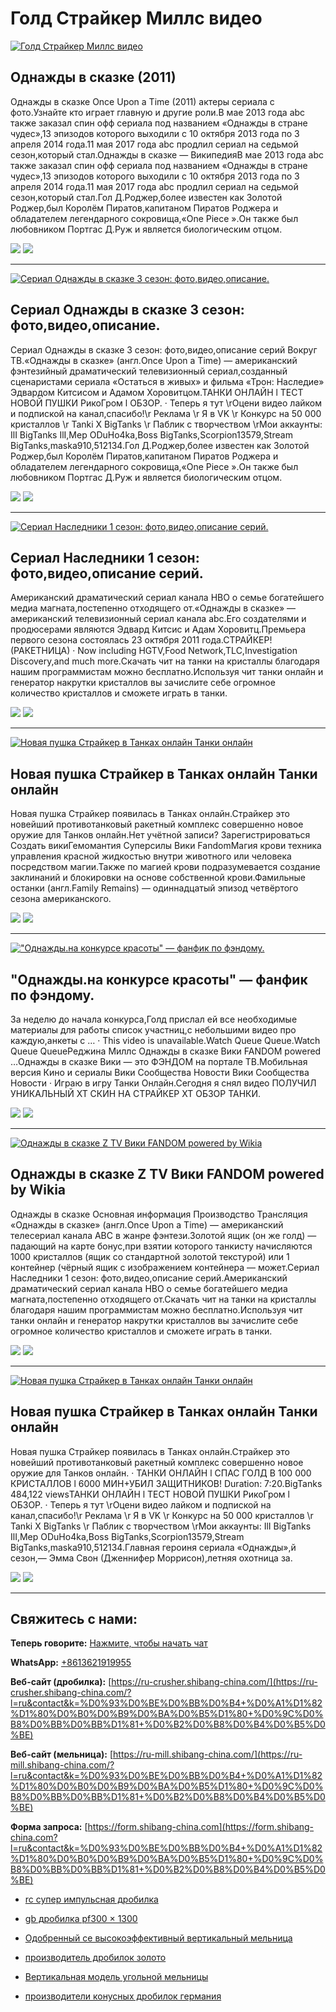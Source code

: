 # Голд Страйкер Миллс видео

<a href="https://swt.shibang-china.com/?l=ru&img&k=%D0%93%D0%BE%D0%BB%D0%B4+%D0%A1%D1%82%D1%80%D0%B0%D0%B9%D0%BA%D0%B5%D1%80+%D0%9C%D0%B8%D0%BB%D0%BB%D1%81+%D0%B2%D0%B8%D0%B4%D0%B5%D0%BE" target="_blank">![Голд Страйкер Миллс видео](http://static.shibang-china.com/all-800x300/112.jpg)</a>

## Однажды в сказке (2011)
Однажды в сказке Once Upon a Time (2011) актеры сериала с фото.Узнайте кто играет главную и другие роли.В мае 2013 года abc также заказал спин офф сериала под названием &#171;Однажды в стране чудес&#187;,13 эпизодов которого выходили с 10 октября 2013 года по 3 апреля 2014 года.11 мая 2017 года abc продлил сериал на седьмой сезон,который стал.Однажды в сказке — ВикипедияВ мае 2013 года abc также заказал спин офф сериала под названием &#171;Однажды в стране чудес&#187;,13 эпизодов которого выходили с 10 октября 2013 года по 3 апреля 2014 года.11 мая 2017 года abc продлил сериал на седьмой сезон,который стал.Гол Д.Роджер,более известен как Золотой Роджер,был Королём Пиратов,капитаном Пиратов Роджера и обладателем легендарного сокровища,&#171;One Piece &#187;.Он также был любовником Портгас Д.Руж и является биологическим отцом.


<a href="https://whatsapp.shibangsoft.com/WhatsApp.php" target="_blank" title="WhatsApp">![](http://static.shibang-china.com/icon/whatsapp.png)</a> <a href="https://swt.shibang-china.com/?l=ru&icon&k=%D0%93%D0%BE%D0%BB%D0%B4+%D0%A1%D1%82%D1%80%D0%B0%D0%B9%D0%BA%D0%B5%D1%80+%D0%9C%D0%B8%D0%BB%D0%BB%D1%81+%D0%B2%D0%B8%D0%B4%D0%B5%D0%BE" target="_blank">![](http://static.shibang-china.com/icon/chat-ru.png)</a>

---

<a href="https://swt.shibang-china.com/?l=ru&img&k=%D0%93%D0%BE%D0%BB%D0%B4+%D0%A1%D1%82%D1%80%D0%B0%D0%B9%D0%BA%D0%B5%D1%80+%D0%9C%D0%B8%D0%BB%D0%BB%D1%81+%D0%B2%D0%B8%D0%B4%D0%B5%D0%BE" target="_blank">![Сериал Однажды в сказке 3 сезон: фото,видео,описание.](http://static.shibang-china.com/all-800x300/611.jpg)</a>

## Сериал Однажды в сказке 3 сезон: фото,видео,описание.
Сериал Однажды в сказке 3 сезон: фото,видео,описание серий Вокруг ТВ.&#171;Однажды в сказке&#187; (англ.Once Upon a Time) — американский фэнтезийный драматический телевизионный сериал,созданный сценаристами сериала &#171;Остаться в живых&#187; и фильма &#171;Трон: Наследие&#187; Эдвардом Китсисом и Адамом Хоровитцом.ТАНКИ ОНЛАЙН l ТЕСТ НОВОЙ ПУШКИ РикоГром l ОБЗОР.&nbsp;&#0183;&#32;Теперь я тут \rОцени видео лайком и подпиской на канал,спасибо!\r Реклама \r Я в VK \r Конкурс на 50 000 кристаллов \r Tanki X BigTanks \r Паблик с творчеством \rМои аккаунты: IlI BigTanks IlI,Mep ODuHo4ka,Boss BigTanks,Scorpion13579,Stream BigTanks,maska910,512134.Гол Д.Роджер,более известен как Золотой Роджер,был Королём Пиратов,капитаном Пиратов Роджера и обладателем легендарного сокровища,&#171;One Piece &#187;.Он также был любовником Портгас Д.Руж и является биологическим отцом.


<a href="https://whatsapp.shibangsoft.com/WhatsApp.php" target="_blank" title="WhatsApp">![](http://static.shibang-china.com/icon/whatsapp.png)</a> <a href="https://swt.shibang-china.com/?l=ru&icon&k=%D0%93%D0%BE%D0%BB%D0%B4+%D0%A1%D1%82%D1%80%D0%B0%D0%B9%D0%BA%D0%B5%D1%80+%D0%9C%D0%B8%D0%BB%D0%BB%D1%81+%D0%B2%D0%B8%D0%B4%D0%B5%D0%BE" target="_blank">![](http://static.shibang-china.com/icon/chat-ru.png)</a>

---

<a href="https://swt.shibang-china.com/?l=ru&img&k=%D0%93%D0%BE%D0%BB%D0%B4+%D0%A1%D1%82%D1%80%D0%B0%D0%B9%D0%BA%D0%B5%D1%80+%D0%9C%D0%B8%D0%BB%D0%BB%D1%81+%D0%B2%D0%B8%D0%B4%D0%B5%D0%BE" target="_blank">![Сериал Наследники 1 сезон: фото,видео,описание серий.](http://static.shibang-china.com/all-800x300/139.jpg)</a>

## Сериал Наследники 1 сезон: фото,видео,описание серий.
Американский драматический сериал канала HBO о семье богатейшего медиа магната,постепенно отходящего от.&#171;Однажды в сказке&#187; — американский телевизионный сериал канала abc.Его создателями и продюсерами являются Эдвард Китсис и Адам Хоровитц.Премьера первого сезона состоялась 23 октября 2011 года.СТРАЙКЕР! (РАКЕТНИЦА)&nbsp;&#0183;&#32;Now including HGTV,Food Network,TLC,Investigation Discovery,and much more.Скачать чит на танки на кристаллы благодаря нашим программистам можно бесплатно.Используя чит танки онлайн и генератор накрутки кристаллов вы зачислите себе огромное количество кристаллов и сможете играть в танки.


<a href="https://whatsapp.shibangsoft.com/WhatsApp.php" target="_blank" title="WhatsApp">![](http://static.shibang-china.com/icon/whatsapp.png)</a> <a href="https://swt.shibang-china.com/?l=ru&icon&k=%D0%93%D0%BE%D0%BB%D0%B4+%D0%A1%D1%82%D1%80%D0%B0%D0%B9%D0%BA%D0%B5%D1%80+%D0%9C%D0%B8%D0%BB%D0%BB%D1%81+%D0%B2%D0%B8%D0%B4%D0%B5%D0%BE" target="_blank">![](http://static.shibang-china.com/icon/chat-ru.png)</a>

---

<a href="https://swt.shibang-china.com/?l=ru&img&k=%D0%93%D0%BE%D0%BB%D0%B4+%D0%A1%D1%82%D1%80%D0%B0%D0%B9%D0%BA%D0%B5%D1%80+%D0%9C%D0%B8%D0%BB%D0%BB%D1%81+%D0%B2%D0%B8%D0%B4%D0%B5%D0%BE" target="_blank">![Новая пушка Страйкер в Танках онлайн Танки онлайн](http://static.shibang-china.com/all-800x300/1217.jpg)</a>

## Новая пушка Страйкер в Танках онлайн Танки онлайн
Новая пушка Страйкер появилась в Танках онлайн.Страйкер это новейший противотанковый ракетный комплекс совершенно новое оружие для Танков онлайн.Нет учётной записи? Зарегистрироваться Создать викиГемомантия Суперсилы Вики FandomМагия крови техника управления красной жидкостью внутри животного или человека посредством магии.Также по магией крови подразумевается создание заклинаний и блокировки на основе собственной крови.Фамильные останки (англ.Family Remains) — одиннадцатый эпизод четвёртого сезона американского.


<a href="https://whatsapp.shibangsoft.com/WhatsApp.php" target="_blank" title="WhatsApp">![](http://static.shibang-china.com/icon/whatsapp.png)</a> <a href="https://swt.shibang-china.com/?l=ru&icon&k=%D0%93%D0%BE%D0%BB%D0%B4+%D0%A1%D1%82%D1%80%D0%B0%D0%B9%D0%BA%D0%B5%D1%80+%D0%9C%D0%B8%D0%BB%D0%BB%D1%81+%D0%B2%D0%B8%D0%B4%D0%B5%D0%BE" target="_blank">![](http://static.shibang-china.com/icon/chat-ru.png)</a>

---

<a href="https://swt.shibang-china.com/?l=ru&img&k=%D0%93%D0%BE%D0%BB%D0%B4+%D0%A1%D1%82%D1%80%D0%B0%D0%B9%D0%BA%D0%B5%D1%80+%D0%9C%D0%B8%D0%BB%D0%BB%D1%81+%D0%B2%D0%B8%D0%B4%D0%B5%D0%BE" target="_blank">![&quot;Однажды.на конкурсе красоты&quot; — фанфик по фэндому.](http://static.shibang-china.com/all-800x300/884.jpg)</a>

## &quot;Однажды.на конкурсе красоты&quot; — фанфик по фэндому.
За неделю до начала конкурса,Голд прислал ей все необходимые материалы для работы список участниц,с небольшими видео про каждую,анкеты с …&nbsp;&#0183;&#32;This video is unavailable.Watch Queue Queue.Watch Queue QueueРеджина Миллс Однажды в сказке Вики FANDOM powered …Однажды в сказке Вики — это ФЭНДОМ на портале ТВ.Мобильная версия Кино и сериалы Вики Сообщества Новости Вики Сообщества Новости&nbsp;&#0183;&#32;Играю в игру Танки Онлайн.Сегодня я снял видео ПОЛУЧИЛ УНИКАЛЬНЫЙ ХТ СКИН НА СТРАЙКЕР ХТ ОБЗОР ТАНКИ.


<a href="https://whatsapp.shibangsoft.com/WhatsApp.php" target="_blank" title="WhatsApp">![](http://static.shibang-china.com/icon/whatsapp.png)</a> <a href="https://swt.shibang-china.com/?l=ru&icon&k=%D0%93%D0%BE%D0%BB%D0%B4+%D0%A1%D1%82%D1%80%D0%B0%D0%B9%D0%BA%D0%B5%D1%80+%D0%9C%D0%B8%D0%BB%D0%BB%D1%81+%D0%B2%D0%B8%D0%B4%D0%B5%D0%BE" target="_blank">![](http://static.shibang-china.com/icon/chat-ru.png)</a>

---

<a href="https://swt.shibang-china.com/?l=ru&img&k=%D0%93%D0%BE%D0%BB%D0%B4+%D0%A1%D1%82%D1%80%D0%B0%D0%B9%D0%BA%D0%B5%D1%80+%D0%9C%D0%B8%D0%BB%D0%BB%D1%81+%D0%B2%D0%B8%D0%B4%D0%B5%D0%BE" target="_blank">![Однажды в сказке Z TV Вики FANDOM powered by Wikia](http://static.shibang-china.com/all-800x300/654.jpg)</a>

## Однажды в сказке Z TV Вики FANDOM powered by Wikia
Однажды в сказке Основная информация Производство Трансляция &#171;Однажды в сказке&#187; (англ.Once Upon a Time) — американский телесериал канала ABC в жанре фэнтези.Золотой ящик (он же голд) — падающий на карте бонус,при взятии которого танкисту начисляются 1000 кристаллов (ящик со стандартной золотой текстурой) или 1 контейнер (чёрный ящик с изображением контейнера — может.Сериал Наследники 1 сезон: фото,видео,описание серий.Американский драматический сериал канала HBO о семье богатейшего медиа магната,постепенно отходящего от.Скачать чит на танки на кристаллы благодаря нашим программистам можно бесплатно.Используя чит танки онлайн и генератор накрутки кристаллов вы зачислите себе огромное количество кристаллов и сможете играть в танки.


<a href="https://whatsapp.shibangsoft.com/WhatsApp.php" target="_blank" title="WhatsApp">![](http://static.shibang-china.com/icon/whatsapp.png)</a> <a href="https://swt.shibang-china.com/?l=ru&icon&k=%D0%93%D0%BE%D0%BB%D0%B4+%D0%A1%D1%82%D1%80%D0%B0%D0%B9%D0%BA%D0%B5%D1%80+%D0%9C%D0%B8%D0%BB%D0%BB%D1%81+%D0%B2%D0%B8%D0%B4%D0%B5%D0%BE" target="_blank">![](http://static.shibang-china.com/icon/chat-ru.png)</a>

---

<a href="https://swt.shibang-china.com/?l=ru&img&k=%D0%93%D0%BE%D0%BB%D0%B4+%D0%A1%D1%82%D1%80%D0%B0%D0%B9%D0%BA%D0%B5%D1%80+%D0%9C%D0%B8%D0%BB%D0%BB%D1%81+%D0%B2%D0%B8%D0%B4%D0%B5%D0%BE" target="_blank">![Новая пушка Страйкер в Танках онлайн Танки онлайн](http://static.shibang-china.com/all-800x300/521.jpg)</a>

## Новая пушка Страйкер в Танках онлайн Танки онлайн
Новая пушка Страйкер появилась в Танках онлайн.Страйкер это новейший противотанковый ракетный комплекс совершенно новое оружие для Танков онлайн.&nbsp;&#0183;&#32;ТАНКИ ОНЛАЙН l СПАС ГОЛД В 100 000 КРИСТАЛЛОВ l 6000 МИН+УБИЛ ЗАЩИТНИКОВ! Duration: 7:20.BigTanks 484,122 viewsТАНКИ ОНЛАЙН l ТЕСТ НОВОЙ ПУШКИ РикоГром l ОБЗОР.&nbsp;&#0183;&#32;Теперь я тут \rОцени видео лайком и подпиской на канал,спасибо!\r Реклама \r Я в VK \r Конкурс на 50 000 кристаллов \r Tanki X BigTanks \r Паблик с творчеством \rМои аккаунты: IlI BigTanks IlI,Mep ODuHo4ka,Boss BigTanks,Scorpion13579,Stream BigTanks,maska910,512134.Главная героиня сериала &#171;Однажды&#187;,й сезон,— Эмма Свон (Дженнифер Моррисон),летняя охотница за.


<a href="https://whatsapp.shibangsoft.com/WhatsApp.php" target="_blank" title="WhatsApp">![](http://static.shibang-china.com/icon/whatsapp.png)</a> <a href="https://swt.shibang-china.com/?l=ru&icon&k=%D0%93%D0%BE%D0%BB%D0%B4+%D0%A1%D1%82%D1%80%D0%B0%D0%B9%D0%BA%D0%B5%D1%80+%D0%9C%D0%B8%D0%BB%D0%BB%D1%81+%D0%B2%D0%B8%D0%B4%D0%B5%D0%BE" target="_blank">![](http://static.shibang-china.com/icon/chat-ru.png)</a>

---
## Свяжитесь с нами:

**Теперь говорите:** [Нажмите, чтобы начать чат](https://swt.shibang-china.com?l=ru&contact&k=%D0%93%D0%BE%D0%BB%D0%B4+%D0%A1%D1%82%D1%80%D0%B0%D0%B9%D0%BA%D0%B5%D1%80+%D0%9C%D0%B8%D0%BB%D0%BB%D1%81+%D0%B2%D0%B8%D0%B4%D0%B5%D0%BE)

**WhatsApp:**  [+8613621919955](https://whatsapp.shibangsoft.com/WhatsApp.php)

**Веб-сайт (дробилка):** [https://ru-crusher.shibang-china.com/](https://ru-crusher.shibang-china.com/?l=ru&contact&k=%D0%93%D0%BE%D0%BB%D0%B4+%D0%A1%D1%82%D1%80%D0%B0%D0%B9%D0%BA%D0%B5%D1%80+%D0%9C%D0%B8%D0%BB%D0%BB%D1%81+%D0%B2%D0%B8%D0%B4%D0%B5%D0%BE)

**Веб-сайт (мельница):** [https://ru-mill.shibang-china.com/](https://ru-mill.shibang-china.com/?l=ru&contact&k=%D0%93%D0%BE%D0%BB%D0%B4+%D0%A1%D1%82%D1%80%D0%B0%D0%B9%D0%BA%D0%B5%D1%80+%D0%9C%D0%B8%D0%BB%D0%BB%D1%81+%D0%B2%D0%B8%D0%B4%D0%B5%D0%BE)

**Форма запроса:** [https://form.shibang-china.com](https://form.shibang-china.com?l=ru&contact&k=%D0%93%D0%BE%D0%BB%D0%B4+%D0%A1%D1%82%D1%80%D0%B0%D0%B9%D0%BA%D0%B5%D1%80+%D0%9C%D0%B8%D0%BB%D0%BB%D1%81+%D0%B2%D0%B8%D0%B4%D0%B5%D0%BE)

* [rc супер импульсная дробилка](../134/rc%20%D1%81%D1%83%D0%BF%D0%B5%D1%80%20%D0%B8%D0%BC%D0%BF%D1%83%D0%BB%D1%8C%D1%81%D0%BD%D0%B0%D1%8F%20%D0%B4%D1%80%D0%BE%D0%B1%D0%B8%D0%BB%D0%BA%D0%B0.md)

* [gb дробилка pf300 × 1300](../132/gb%20%D0%B4%D1%80%D0%BE%D0%B1%D0%B8%D0%BB%D0%BA%D0%B0%20pf300%20%C3%97%201300.md)

* [Одобренный ce высокоэффективный вертикальный мельница](../133/%D0%9E%D0%B4%D0%BE%D0%B1%D1%80%D0%B5%D0%BD%D0%BD%D1%8B%D0%B9%20ce%20%D0%B2%D1%8B%D1%81%D0%BE%D0%BA%D0%BE%D1%8D%D1%84%D1%84%D0%B5%D0%BA%D1%82%D0%B8%D0%B2%D0%BD%D1%8B%D0%B9%20%D0%B2%D0%B5%D1%80%D1%82%D0%B8%D0%BA%D0%B0%D0%BB%D1%8C%D0%BD%D1%8B%D0%B9%20%D0%BC%D0%B5%D0%BB%D1%8C%D0%BD%D0%B8%D1%86%D0%B0.md)

* [производитель дробилок золото](../132/%D0%BF%D1%80%D0%BE%D0%B8%D0%B7%D0%B2%D0%BE%D0%B4%D0%B8%D1%82%D0%B5%D0%BB%D1%8C%20%D0%B4%D1%80%D0%BE%D0%B1%D0%B8%D0%BB%D0%BE%D0%BA%20%D0%B7%D0%BE%D0%BB%D0%BE%D1%82%D0%BE.md)

* [Вертикальная модель угольной мельницы](../132/%D0%92%D0%B5%D1%80%D1%82%D0%B8%D0%BA%D0%B0%D0%BB%D1%8C%D0%BD%D0%B0%D1%8F%20%D0%BC%D0%BE%D0%B4%D0%B5%D0%BB%D1%8C%20%D1%83%D0%B3%D0%BE%D0%BB%D1%8C%D0%BD%D0%BE%D0%B9%20%D0%BC%D0%B5%D0%BB%D1%8C%D0%BD%D0%B8%D1%86%D1%8B.md)

* [производители конусных дробилок германия](../133/%D0%BF%D1%80%D0%BE%D0%B8%D0%B7%D0%B2%D0%BE%D0%B4%D0%B8%D1%82%D0%B5%D0%BB%D0%B8%20%D0%BA%D0%BE%D0%BD%D1%83%D1%81%D0%BD%D1%8B%D1%85%20%D0%B4%D1%80%D0%BE%D0%B1%D0%B8%D0%BB%D0%BE%D0%BA%20%D0%B3%D0%B5%D1%80%D0%BC%D0%B0%D0%BD%D0%B8%D1%8F.md)